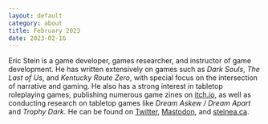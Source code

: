 ```yaml
---
layout: default
category: about
title: February 2023
date: 2023-02-16
---
```


Eric Stein is a game developer, games researcher, and instructor of game development. He has written extensively on games such as *Dark Souls*, *The Last of Us*, and *Kentucky Route Zero*, with special focus on the intersection of narrative and gaming. He also has a strong interest in tabletop roleplaying games, publishing numerous game zines on [itch.io](https://vagrantludology.itch.io/), as well as conducting research on tabletop games like *Dream Askew / Dream Apart* and *Trophy Dark*. He can be found on [Twitter](https://twitter.com/steinea), [Mastodon](https://assemblag.es/@steinea), and [steinea.ca](https://www.steinea.ca/).
